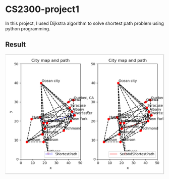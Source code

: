 # CS2300-project1
In this project, I used Dijkstra algorithm to solve shortest path problem using python programming.


 ##  Result

 ![](Result/result.png)
